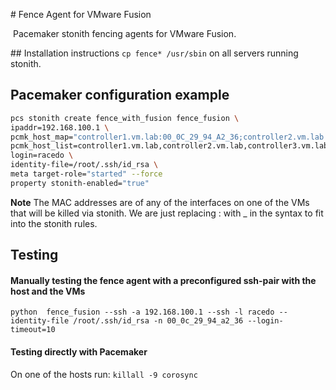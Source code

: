 # Fence Agent for VMware Fusion

 Pacemaker stonith fencing agents for VMware Fusion.

## Installation instructions
`cp fence* /usr/sbin` on all servers running stonith.

## Pacemaker configuration example

```bash
pcs stonith create fence_with_fusion fence_fusion \
ipaddr=192.168.100.1 \
pcmk_host_map="controller1.vm.lab:00_0C_29_94_A2_36;controller2.vm.lab:00_0C_29_87_5F_A3;controller3.vm.lab:00_0C_29_81_19_CD" \
pcmk_host_list=controller1.vm.lab,controller2.vm.lab,controller3.vm.lab \
login=racedo \
identity-file=/root/.ssh/id_rsa \
meta target-role="started" --force
property stonith-enabled="true"
```

**Note**
   The MAC addresses are of any of the interfaces on one of the
VMs that will be killed via stonith.  We are just replacing : with _ in the
syntax to fit into the stonith rules.

## Testing
#### Manually testing the fence agent with a preconfigured ssh-pair with the host and the VMs

   `python  fence_fusion --ssh -a 192.168.100.1 --ssh -l racedo --identity-file /root/.ssh/id_rsa -n 00_0c_29_94_a2_36 --login-timeout=10`

#### Testing directly with Pacemaker
   On one of the hosts run: `killall -9 corosync`
